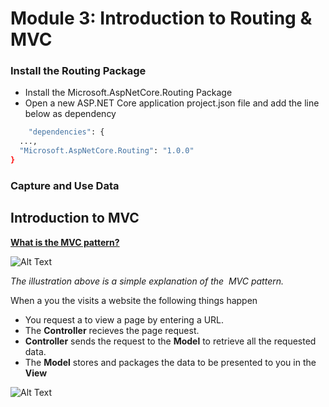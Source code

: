 # Module 3: Introduction to Routing & MVC 

### Install the Routing Package 

- Install the Microsoft.AspNetCore.Routing Package
- Open a new ASP.NET Core application  project.json file and add the line below as dependency 
```sh
    "dependencies": {
  ...,
  "Microsoft.AspNetCore.Routing": "1.0.0"
}
```

### Capture and Use Data 

## Introduction to MVC 

**[What is the MVC pattern?](https://docs.asp.net/en/latest/mvc/overview.html)**

![Alt Text](https://github.com/LadyNaggaga/ASP.NETCoreMVA/blob/master/Images/MVC.png)

*The illustration above is a simple explanation of the  MVC pattern.*

When a you the visits a website the following things happen 
- You request a to view a page by entering a URL. 
- The **Controller** recieves the page request. 
- **Controller** sends the request to the **Model** to retrieve all the requested data.
- The **Model** stores and packages the data to be presented to you in the **View**

![Alt Text](https://github.com/LadyNaggaga/ASP.NETCoreMVA/blob/master/Images/MVCPattern.png)




